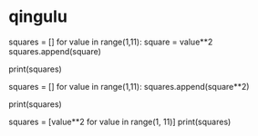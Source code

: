 # qingulu
squares = []
for value in range(1,11):
  square = value**2
  squares.append(square)

print(squares)



squares = []
for value in range(1,11):
  squares.append(square**2)

print(squares)


squares = [value**2 for value in range(1, 11)]
print(squares)
